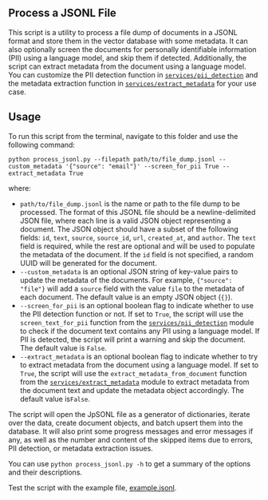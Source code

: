 ## Process a JSONL File

This script is a utility to process a file dump of documents in a JSONL format and store them in the vector database with some metadata. It can also optionally screen the documents for personally identifiable information (PII) using a language model, and skip them if detected. Additionally, the script can extract metadata from the document using a language model. You can customize the PII detection function in [`services/pii_detection`](../../services/pii_detection.py) and the metadata extraction function in [`services/extract_metadata`](../../services/extract_metadata.py) for your use case.

## Usage

To run this script from the terminal, navigate to this folder and use the following command:

```
python process_jsonl.py --filepath path/to/file_dump.jsonl --custom_metadata '{"source": "email"}' --screen_for_pii True --extract_metadata True
```

where:

- `path/to/file_dump.jsonl` is the name or path to the file dump to be processed. The format of this JSONL file should be a newline-delimited JSON file, where each line is a valid JSON object representing a document. The JSON object should have a subset of the following fields: `id`, `text`, `source`, `source_id`, `url`, `created_at`, and `author`. The `text` field is required, while the rest are optional and will be used to populate the metadata of the document. If the `id` field is not specified, a random UUID will be generated for the document.
- `--custom_metadata` is an optional JSON string of key-value pairs to update the metadata of the documents. For example, `{"source": "file"}` will add a `source` field with the value `file` to the metadata of each document. The default value is an empty JSON object (`{}`).
- `--screen_for_pii` is an optional boolean flag to indicate whether to use the PII detection function or not. If set to `True`, the script will use the `screen_text_for_pii` function from the [`services/pii_detection`](../../services/pii_detection.py) module to check if the document text contains any PII using a language model. If PII is detected, the script will print a warning and skip the document. The default value is `False`.
- `--extract_metadata` is an optional boolean flag to indicate whether to try to extract metadata from the document using a language model. If set to `True`, the script will use the `extract_metadata_from_document` function from the [`services/extract_metadata`](../../services/extract_metadata.py) module to extract metadata from the document text and update the metadata object accordingly. The default value is`False`.

The script will open the JpSONL file as a generator of dictionaries, iterate over the data, create document objects, and batch upsert them into the database. It will also print some progress messages and error messages if any, as well as the number and content of the skipped items due to errors, PII detection, or metadata extraction issues.

You can use `python process_jsonl.py -h` to get a summary of the options and their descriptions.

Test the script with the example file, [example.jsonl](example.jsonl).
